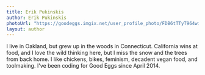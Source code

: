 ```yaml
---
title: Erik Pukinskis
author: Erik Pukinskis
photoUrl: "https://goodeggs.imgix.net/user_profile_photo/FDB6tTTyT964wiK2yL7L_Erik.jpg?w=150&h=150&fit=crop&crop=faces"
layout: author
---
```


I live in Oakland, but grew up in the woods in Connecticut. California wins at food, and I love the wild thinking here, but I miss the snow and the trees from back home. I like chickens, bikes, feminism, decadent vegan food, and toolmaking. I've been coding for Good Eggs since April 2014.